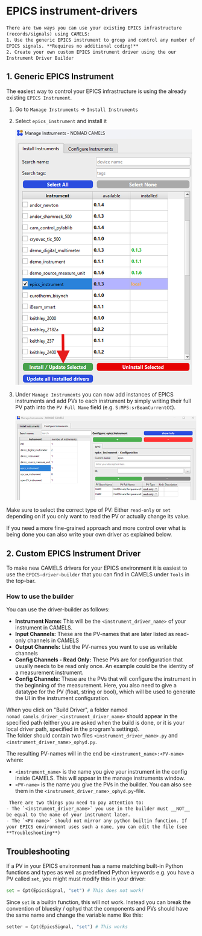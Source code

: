 # EPICS instrument-drivers
```{note}
There are two ways you can use your existing EPICS infrastructure (records/signals) using CAMELS:
1. Use the generic EPICS instrument to group and control any number of EPICS signals. **Requires no additional coding!**
2. Create your own custom EPICS instrument driver using the our Instrument Driver Builder
```

## 1. Generic EPICS Instrument

The easiest way to control your EPICS infrastructure is using the already existing `EPICS Instrument`.

1. Go to `Manage Instruments` -> `Install Instruments`
2. Select `epics_instrument` and install it

   ![Slected EPICS instrument and install button](../assets/image.png)
3. Under `Manage Instruments` you can now add instances of EPICS instruments and add PVs to each instrument by simply writing their full PV path into the `PV Full Name` field (e.g. `S:MPS:srBeamCurrentCC`).

   ![EPICS instrument with selected PVs](../assets/image-1.png)

Make sure to select the correct type of PV: Either `read-only` or `set` depending on if you only want to read the PV or actually change its value.

If you need a more fine-grained approach and more control over what is being done you can also write your own driver as explained below.

## 2. Custom EPICS Instrument Driver

To make new CAMELS drivers for your EPICS environment it is easiest to use the `EPICS-driver-builder` that you can find in CAMELS under `Tools` in the top-bar.

### How to use the builder

You can use the driver-builder as follows:

- __Instrument Name:__ This will be the `<instrument_driver_name>` of your instrument in CAMELS.
- __Input Channels:__ These are the PV-names that are later listed as read-only channels in CAMELS
- __Output Channels:__ List the PV-names you want to use as writable channels
- __Config Channels - Read Only:__ These PVs are for configuration that usually needs to be read only once. An example could be the identity of a measurement instrument.
- __Config Channels:__ These are the PVs that will configure the instrument in the beginning of the measurement. Here, you also need to give a datatype for the PV (float, string or bool), which will be used to generate the UI in the instrument configuration.

When you click on "Build Driver", a folder named `nomad_camels_driver_<instrument_driver_name>` should appear in the specified path (either you are asked when the build is done, or it is your local driver path, specified in the program's settings).  
The folder should contain two files `<instrument_driver_name>.py` and `<instrument_driver_name>_ophyd.py`.

The resulting PV-names will in the end be `<instrument_name>:<PV-name>` where:

- `<instrument_name>` is the name you give your instrument in the config inside CAMELS. This will appear in the manage instruments window.
- `<PV-name>` is the name you give the PVs in the builder. You can also see them in the `<instrument_driver_name>_ophyd.py`-file.

```{note}
 There are two things you need to pay attention to:
- The `<instrument_driver_name>` you use in the builder must __NOT__ be equal to the name of your instrument later.
- The `<PV-name>` should not mirror any python builtin function. If your EPICS environment uses such a name, you can edit the file (see **Troubleshooting**)
```

## Troubleshooting

If a PV in your EPICS environment has a name matching built-in Python functions and types as well as predefined Python keywords e.g. you have a PV  called `set`, you might must modify this in your driver:

```python
set = Cpt(EpicsSignal, "set") # This does not work!
```

Since `set` is a builtin function, this will not work. Instead you can break the convention of bluesky / ophyd that the components and PVs should have the same name and change the variable name like this:

```python
setter = Cpt(EpicsSignal, "set") # This works
```
